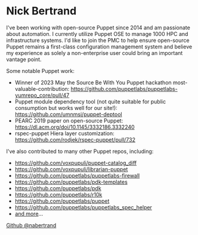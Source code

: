 # Nick Bertrand

I've been working with open-source Puppet since 2014 and am passionate about automation. I currently utilize Puppet OSE to manage 1000 HPC and infrastructure systems. I'd like to join the PMC to help ensure open-source Puppet remains a first-class configuration management system and believe my experience as solely a non-enterprise user could bring an important vantage point.

Some notable Puppet work:

  - Winner of 2023 May the Source Be With You Puppet hackathon most-valuable-contribution: https://github.com/puppetlabs/puppetlabs-yumrepo_core/pull/47
  - Puppet module dependency tool (not quite suitable for public consumption but works well for our site!): https://github.com/umnmsi/puppet-deptool
  - PEARC 2019 paper on open-source Puppet: https://dl.acm.org/doi/10.1145/3332186.3332240
  - rspec-puppet Hiera layer customization: https://github.com/rodjek/rspec-puppet/pull/732

I've also contributed to many other Puppet repos, including:

  - https://github.com/voxpupuli/puppet-catalog_diff
  - https://github.com/voxpupuli/librarian-puppet
  - https://github.com/puppetlabs/puppetlabs-firewall
  - https://github.com/puppetlabs/pdk-templates
  - https://github.com/puppetlabs/pdk
  - https://github.com/puppetlabs/r10k
  - https://github.com/puppetlabs/puppet
  - https://github.com/puppetlabs/puppetlabs_spec_helper
  - [and more](https://github.com/search?q=author%3Anabertrand+puppet&type=pullrequests)...

[Github @nabertrand](https://github.com/nabertrand)